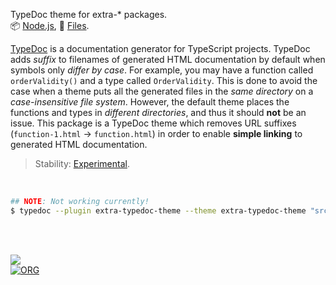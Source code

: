 TypeDoc theme for extra-* packages.<br>
📦 [Node.js](https://www.npmjs.com/package/extra-typedoc-theme),
📜 [Files](https://unpkg.com/extra-typedoc-theme/).

[TypeDoc] is a documentation generator for TypeScript projects. TypeDoc adds
*suffix* to filenames of generated HTML documentation by default when symbols only
*differ by case*. For example, you may have a function called `orderValidity()`
and a type called `OrderValidity`. This is done to avoid the case when a theme
puts all the generated files in the *same directory* on a *case-insensitive file*
*system*. However, the default theme places the functions and types in *different*
*directories*, and thus it should **not** be an issue. This package is a TypeDoc theme
which removes URL suffixes (`function-1.html` → `function.html`) in order to
enable **simple linking** to generated HTML documentation.

> Stability: [Experimental](https://www.youtube.com/watch?v=L1j93RnIxEo).

[TypeDoc]: https://www.npmjs.com/package/typedoc

<br>

```bash
## NOTE: Not working currently!
$ typedoc --plugin extra-typedoc-theme --theme extra-typedoc-theme "src/index.ts" --out ".docs"
```


<br>
<br>


[![](https://img.youtube.com/vi/qgxPbqDskyw/maxresdefault.jpg)](https://www.youtube.com/watch?v=qgxPbqDskyw)<br>
[![ORG](https://img.shields.io/badge/org-nodef-green?logo=Org)](https://nodef.github.io)
